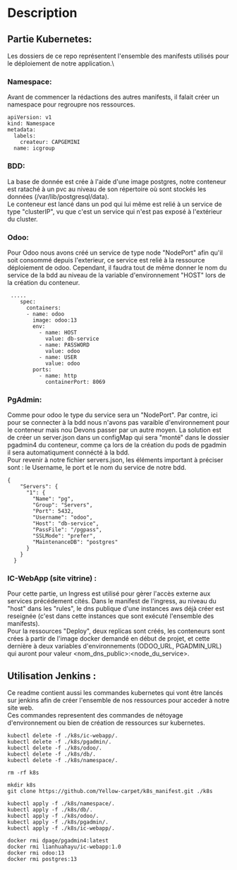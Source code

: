# Description
## Partie Kubernetes:
Les dossiers de ce repo représentent l'ensemble des manifests utilisés pour le déploiement de notre application.\
### Namespace:
Avant de commencer la rédactions des autres manifests, il falait créer un namespace pour regroupre nos ressources.
````
apiVersion: v1
kind: Namespace
metadata:
  labels:
    createur: CAPGEMINI
  name: icgroup 
  ````
### BDD:
La base de donnée est crée à l'aide d'une image postgres, notre conteneur est rataché à un pvc au niveau de son répertoire où sont stockés les données (/var/lib/postgresql/data).\
Le conteneur est lancé dans un pod qui lui même est relié à un service de type "clusterIP", vu que c'est un service qui n'est pas exposé à l'extérieur du cluster.
### Odoo:
Pour Odoo nous avons créé un service de type node "NodePort" afin qu'il soit consommé depuis l'exterieur, ce service est relié à la ressource déploiement de odoo. Cependant, il faudra tout de même donner le nom du service de la bdd au niveau de la variable d'environnement "HOST" lors de la création du conteneur.
```
 .....   
    spec:
      containers:
      - name: odoo 
        image: odoo:13
        env:
          - name: HOST
            value: db-service
          - name: PASSWORD
            value: odoo
          - name: USER
            value: odoo 
        ports:
          - name: http
            containerPort: 8069
 ````
### PgAdmin:
Comme pour odoo le type du service sera un "NodePort". Par contre, ici pour se connecter à la bdd nous n'avons pas varaible d'environnement pour le conteneur mais nou Devons passer par un autre moyen. La solution est de créer un server.json dans un configMap qui sera "monté" dans le dossier pgadmin4 du conteneur, comme ça lors de la création du pods de pgadmin il sera automatiqument connécté à la bdd.\
Pour revenir à notre fichier servers.json, les éléments important à préciser sont : le Username, le port et le nom du service de notre bdd.

```
{
    "Servers": {
      "1": {
        "Name": "pg",
        "Group": "Servers",
        "Port": 5432,
        "Username": "odoo",
        "Host": "db-service",
        "PassFile": "/pgpass",
        "SSLMode": "prefer",
        "MaintenanceDB": "postgres"
      }
    }
  }
 ```
### IC-WebApp (site vitrine) :
Pour cette partie, un Ingress est utilisé pour gèrer l'accès externe aux services précédement cités. Dans le manifest de l'ingress, au niveau du "host" dans les "rules", le dns publique d'une instances aws déjà créer est reseignée (c'est dans cette instances que sont exécuté l'ensemble des manifests).\
Pour la ressources "Deploy", deux replicas sont créés, les conteneurs sont crées à partir de l'image docker demandé en début de projet, et cette dernière à deux variables d'environnements (ODOO_URL, PGADMIN_URL) qui auront pour valeur <nom_dns_public>:<node_du_service>.

## Utilisation Jenkins :
Ce readme contient aussi les commandes kubernetes qui vont être lancés sur jenkins afin de créer l'ensemble de nos ressources pour acceder à notre site web.\
Ces commandes representent des commandes de nétoyage d'environnement ou bien de création de ressources sur kubernetes.
```
kubectl delete -f ./k8s/ic-webapp/.
kubectl delete -f ./k8s/pgadmin/.
kubectl delete -f ./k8s/odoo/.
kubectl delete -f ./k8s/db/.
kubectl delete -f ./k8s/namespace/.

rm -rf k8s

mkdir k8s
git clone https://github.com/Yellow-carpet/k8s_manifest.git ./k8s

kubectl apply -f ./k8s/namespace/.
kubectl apply -f ./k8s/db/.
kubectl apply -f ./k8s/odoo/.
kubectl apply -f ./k8s/pgadmin/.
kubectl apply -f ./k8s/ic-webapp/.

docker rmi dpage/pgadmin4:latest
docker rmi lianhuahayu/ic-webapp:1.0
docker rmi odoo:13
docker rmi postgres:13
 
```
